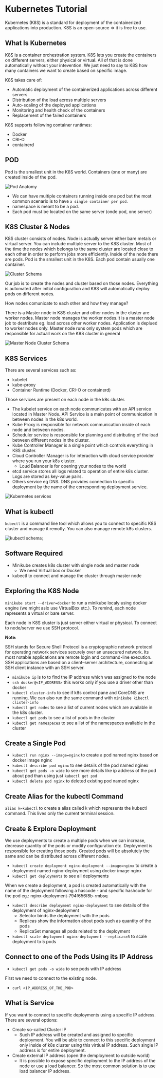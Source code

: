 # Kubernetes Tutorial

Kubernetes (K8S) is a standard for deployment of the containerized applications into production. K8S is an open-source => it is free to use.

## What Is Kubernetes

K8S is a container orchestration system. K8S lets you create the containers on different servers, either physical or virtual. All of that is done automatically without your intevention. We just need to say to K8S how many containers we want to create based on specific image.

K8S takes care of:

- Automatic deployment of the containerized applications across different servers
- Distribution of the load across multiple servers
- Auto-scaling of the deployed applications
- Monitoring and health check of the containers
- Replacement of the failed containers

K8S supports following container runtimes:

- Docker
- CRI-O
- containerd

## POD

Pod is the smallest unit in the K8S world. Containers (one or many) are created inside of the pod.

![Pod Anatomy](./imgs/podAnatomy.png)

- We can have multiple containers running inside one pod but the most common scenario is to have `a single container per pod`.
- namespace is meant to be a pod.
- Each pod must be located on the same server (onde pod, one server)

## K8S Cluster & Nodes

K8S cluster consists of nodes. Node is actually server either bare metals or virtual server. You can include multiple server to the K8S cluster. Most of the time the nodes which belongs to the same cluster are located close to each other in order to perform jobs more efficiently. Inside of the node there are pods. Pod is the smallest unit in the K8S. Each pod contain usually one container.

![Cluster Schema](./imgs/clusterSchema.png)

Our job is to create the nodes and cluster based on those nodes. Everything is automated after initial configuration and K8S will automatically deploy pods on different nodes.

How nodes comunicate to each other and how they manage?

There is a Master node in K8S cluster and other nodes in the cluster are worker nodes. Master node manages the worker nodes.It is a master node job to destribute eg. load across other worker nodes. Application is deplued to worker nodes only. Master node runs only system pods which are responsible for actuall work on the K8S cluster in general

![Master Node Cluster Schema](./imgs/masterNodeCluster.png)

## K8S Services

There are several services such as:

- kubelet
- kube-proxy
- Container Runtime (Docker, CRI-O or containerd)

Those services are present on each node in the k8s cluster.

- The kubelet service on each node communicates with an API service located in Master Node. API Service is a main point of communication in between nodes in the k8s world.
- Kube Proxy is responsible for network communication inside of each node and between nodes.
- Scheduler service is responsible for planning and distributing of the load between different nodes in the cluster.
- Kube Controller Manager is a single point which controls everything in K8S cluster.
- Cloud Controller Manager is for interaction with cloud service provider where you run your k8s cluster.
  - Loud Balancer is for opening your nodes to the world
- etcd service stores all logs related to operation of entire k8s cluster. Logs are stored as key-value pairs.
- Others service eg DNS. DNS provides connection to specific deployment by the name of the corresponding deployment service.

![Kubernetes services](./imgs/k8sServices.png)

## What is kubectl

`kubectl` is a command line tool which allows you to connect to specific K8S cluster and manage it remotly. You can also manage remote k8s clusters.

![kubectl schema](./imgs/kubectlSchema.png);

## Software Required

- Minikube creates k8s cluster with single node and master node
  - We need Virtual box or Docker
- kubectl to connect and manage the cluster through master node

## Exploring the K8S Node

`minikube start --driver=docker` to run a minikube localy using docker engine (we might aslo use VirtualBox etc.). To remind, each node represents a virtual or bare server.

Each node in K8S cluster is just server either virtual or physical. To connect to node/server we use SSH protocol.

<b>Note:</b>

SSH stands for Secure Shell Protocol is a cryptographic network protocol for operating network services securely over an unsecured network. Its most notable applications are remote login and command-line execution. SSH applications are based on a client–server architecture, connecting an SSH client instance with an SSH server.

- `minikube ip` is to to find the IP address which was assigned to the node
- `ssh docker@<IP_ADDRESS>` this works only if you use a driver other than docker
- `kubectl cluster-info` to see if k8s control pane and CoreDNS are running. We can also run the same command with `minikube kibectl clister-info`
- `kubectl get nodes` to see a list of current nodes which are available in the k8s cluster.
- `kubectl get pods` to see a list of pods in the cluster
- `kubectl get namespaces` to see a list of the namespaces avaliable in the cluster

## Create a Single Pod

- `kubectl run nginx --image=nginx` to create a pod named nginx based on docker image nginx
- `kubectl describe pod nginx` to see details of the pod named nginex
- `kubectl get pods -o wide` to see more details like ip address of the pod about pod than using just `kubectl get pod`
- `kubectl delete pod nginx` to deleted existing pod named nginx

## Create Alias for the kubectl Command

`alias k=kubectl` to create a alias called k which represents the kubectl command. This lives only the current terminal session.

## Create & Explore Deployment

We use deployments to create a multiple pods when we can increase, decrease quantity of the pods or modify configuration etc. Deployment is responsible for creating those pods. Created pods will be absolutely the same and can be distributed across different nodes.

- `kubectl create deployment nginx-deployment --image=nginx` to create a deployment named nginx-deployment using docker image nginx
- `kubectl get deployments` to see all deployments

When we create a deployment, a pod is created automatically with the name of the deployment following a hascode - and specific hashcode for the pod eg.: nginx-deployment-794f656f8b-rmbsq

- `kubectl describe deployment nginx-deployment` to see details of the deployment of nginx-deployment
  - Selector binds the deployment with the pods
  - Replicas show the information about pods such as quantity of the pods
  - ReplicaSet manages all pods related to the deployment
- `kubectl scale deployment nginx-deployment --replicas=5` to scale deployment to 5 pods

## Connect to one of the Pods Using its IP Address

- `kubectl get pods -o wide` to see pods with IP address

First we need to connect to the existing node.

- `curl <IP_ADDRESS_OF_THE_POD>`

## What is Service

If you want to connect to specific deployments using a specific IP address. There are several options:

- Create so-called Cluster IP
  - Such IP address will be created and assigned to specific deployment. You will be able to connect to this specific deployment only inside of k8s cluster using this virtiual IP address. Such single IP address is for entire deployment.
- Create external IP address (open the demployment to outside world)
  - It is possible to expose specific deployment to the IP address of the node or use a load balancer. So the most common solution is to use load balancer IP address.
